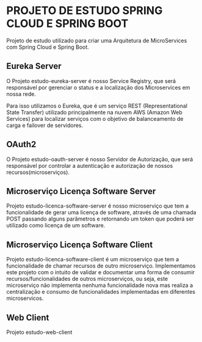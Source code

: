 # PROJETO DE ESTUDO SPRING CLOUD E SPRING BOOT

Projeto de estudo utilizado para criar uma Arquitetura de MicroServices com Spring Cloud e Spring Boot.

## Eureka Server

O Projeto estudo-eureka-server é nosso Service Registry, que será responsável por gerenciar o status e a localização dos Microservices em nossa rede. 

Para isso utilizamos o Eureka, que é um serviço REST (Representational State Transfer) utilizado principalmente na nuvem AWS (Amazon Web Services) para localizar serviços com o objetivo de balanceamento de carga e failover de servidores.

## OAuth2

O Projeto estudo-oauth-server é nosso Servidor de Autorização, que será responsável por controlar a autenticação e autorização de nossos recursos(microserviços). 

## Microserviço Licença Software Server

Projeto estudo-licenca-software-server é nosso microserviço que tem a funcionalidade de gerar uma licença de software, através de uma chamada POST passando alguns parâmetros e retornando um token que poderá ser utilizado como licença de um software.

## Microserviço Licença Software Client

Projeto estudo-licenca-software-client é um microserviço que tem a funcionalidade de chamar recursos de outro microserviço. Implementamos este projeto com o intuito de validar e documentar uma forma de consumir recursos/funcionalidades de outros microserviços, ou seja, este microserviço não implementa nenhuma funcionalidade nova mas realiza a centralização e consumo de funcionalidades implementadas em diferentes microservicos.

## Web Client

Projeto estudo-web-client
